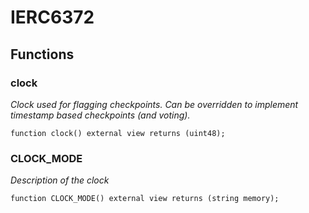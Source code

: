 # IERC6372

## Functions
### clock

*Clock used for flagging checkpoints. Can be overridden to implement timestamp based checkpoints (and voting).*


```solidity
function clock() external view returns (uint48);
```

### CLOCK_MODE

*Description of the clock*


```solidity
function CLOCK_MODE() external view returns (string memory);
```

